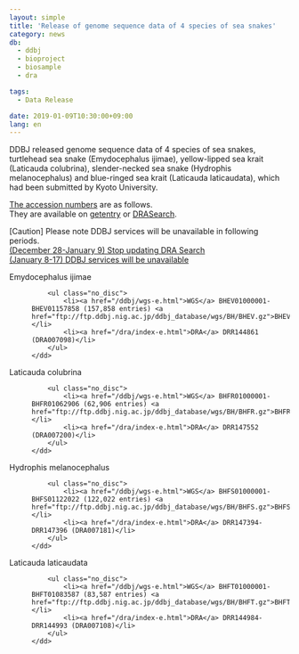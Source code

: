 ```yaml
---
layout: simple
title: 'Release of genome sequence data of 4 species of sea snakes'
category: news
db:
  - ddbj
  - bioproject
  - biosample
  - dra

tags:
  - Data Release

date: 2019-01-09T10:30:00+09:00
lang: en
---
```


<p>DDBJ released genome sequence data of 4 species of sea snakes, turtlehead sea snake (<span class="italic">Emydocephalus ijimae</span>), yellow-lipped sea krait (<span class="italic">Laticauda colubrina</span>), slender-necked sea snake (<span class="italic">Hydrophis melanocephalus</span>) and blue-ringed sea krait (<span class="italic">Laticauda laticaudata</span>), which had been submitted by Kyoto University.</p>

<p><a href="/documents/accessions.html">The accession numbers</a> are as follows.<br>They are available on <a href="http://getentry.ddbj.nig.ac.jp/top-e.html">getentry</a> or <a href="http://ddbj.nig.ac.jp/DRASearch/">DRASearch</a>.</p>

<p><span class="red">[Caution]</span> Please note DDBJ services will be unavailable in following periods.<br><a href="/news/en/2018-12-28-e.html">(December 28-January 9) Stop updating DRA Search</a><br><a href="/news/en/2018-12-27-e.html">(January 8-17) DDBJ services will be unavailable</a></p>

<dl>
    <dt><span class="italic">Emydocephalus ijimae</span></dt>
    <dd>

        <ul class="no_disc">
            <li><a href="/ddbj/wgs-e.html">WGS</a> BHEV01000001-BHEV01157858 (157,858 entries) <a href="ftp://ftp.ddbj.nig.ac.jp/ddbj_database/wgs/BH/BHEV.gz">BHEV.gz</a></li>
            <li><a href="/dra/index-e.html">DRA</a> DRR144861 (DRA007098)</li>
        </ul>
    </dd>
</dl>

<dl>
    <dt><span class="italic">Laticauda colubrina</span></dt>
    <dd>

        <ul class="no_disc">
            <li><a href="/ddbj/wgs-e.html">WGS</a> BHFR01000001-BHFR01062906 (62,906 entries) <a href="ftp://ftp.ddbj.nig.ac.jp/ddbj_database/wgs/BH/BHFR.gz">BHFR.gz</a></li>
            <li><a href="/dra/index-e.html">DRA</a> DRR147552 (DRA007200)</li>
        </ul>
    </dd>
</dl>

<dl>
    <dt><span class="italic">Hydrophis melanocephalus</span></dt>
    <dd>

        <ul class="no_disc">
            <li><a href="/ddbj/wgs-e.html">WGS</a> BHFS01000001-BHFS01122022 (122,022 entries) <a href="ftp://ftp.ddbj.nig.ac.jp/ddbj_database/wgs/BH/BHFS.gz">BHFS.gz</a></li>
            <li><a href="/dra/index-e.html">DRA</a> DRR147394-DRR147396 (DRA007181)</li>
        </ul>
    </dd>
</dl>

<dl>
    <dt><span class="italic">Laticauda laticaudata</span></dt>
    <dd>

        <ul class="no_disc">
            <li><a href="/ddbj/wgs-e.html">WGS</a> BHFT01000001-BHFT01083587 (83,587 entries) <a href="ftp://ftp.ddbj.nig.ac.jp/ddbj_database/wgs/BH/BHFT.gz">BHFT.gz</a></li>
            <li><a href="/dra/index-e.html">DRA</a> DRR144984-DRR144993 (DRA007108)</li>
        </ul>
    </dd>
</dl>
